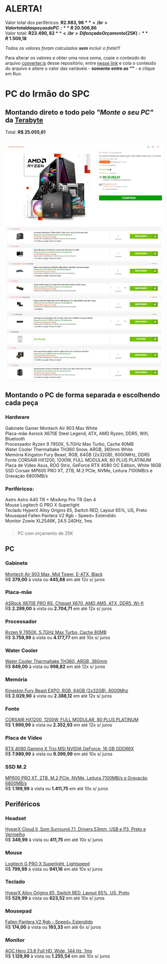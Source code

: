 # **ALERTA!**
Valor total dos periféricos: **R$ 2.983,96** </br>
Valor total das peças do PC: **R$ 20.506,86** </br>
Valor total: **R$ 23.490,82** </br>
Difença do Orçamento (25K): **R$ 1.509,18** </br>

*Todos os valores foram calculados **sem** incluir o frete!!!*

Para alterar os valores e obter uma nova soma, copie o conteúdo do arquivo [converter.js](https://github.com/Sphynx31/pc_hercules/blob/main/converter.js) desse repositório, entre [nesse link](https://www.programiz.com/javascript/online-compiler/) e cola o conteúdo do arquivo e altere o valor das variáveis - **somente entre as *""*** - e clique em Run.

# PC do Irmão do SPC

## Montando direto e todo pelo *"Monte o seu PC"* da [Terabyte](https://www.terabyteshop.com.br)
Total: **R$ 25.055,61** </br></br>

![Imagem do valor do PC da Terabyte](https://github.com/Sphynx31/pc_hercules/blob/main/valor_pc_terabye.jpg "Preço do PC da Tera")
![Imagem das peças do PC da Terabyte](https://github.com/Sphynx31/pc_hercules/blob/main/pc_terabyte.jpg "Peças do PC da Tera")

## Montando o PC de forma separada e escolhendo cada peça

### Hardware
Gabinete Gamer Montech Air 903 Max White </br>
Placa-mãe Asrock X670E Steel Legend, ATX, AMD Ryzen, DDR5, Wifi, Bluetooth </br>
Processador Ryzen 9 7950X, 5.7GHz Max Turbo, Cache 80MB </br>
Water Cooler Thermaltake TH360 Snow, ARGB, 360mm White </br>
Memória Kingston Fury Beast, RGB, 64GB (2x32GB), 6000MHz, DDR5 </br>
Fonte CORSAIR HX1200, 1200W, FULL MODULAR, 80 PLUS PLATINUM </br>
Placa de Vídeo Asus, ROG Strix, GeForce RTX 4080 OC Edition, White 16GB </br>
SSD Corsair MP600 PRO XT, 2TB, M.2 PCIe, NVMe, Leitura 7100MB/s e Gravação 6800MB/s </br>

### Periféricos:
Astro Astro A40 TR + MixAmp Pro TR Gen 4 </br>
Mouse Logitech G PRO X Superlight </br>
Teclado HyperX Alloy Origins 65, Switch RED, Layout 65%, US, Preto </br>
Mousepad Fallen Pantera V2 Rgb - Speed+ Estendido </br>
Monitor Zowie XL2546K, 24.5 240Hz, 1ms </br>

###
> PC com orçamento de 25K

## PC

### Gabinete
[Montech Air 903 Max, Mid Tower, E-ATX, Black](https://www.terabyteshop.com.br/produto/25220/gabinete-gamer-montech-air-903-max-mid-tower-e-atx-black-sem-fonte-com-4-fans) </br>
R$ **379,00** à vista ou **445,88** em até 12x s/ juros

### Placa-mãe
[ASRock X670E PRO RS, Chipset X670, AMD AM5, ATX, DDR5, Wi-fi](https://www.terabyteshop.com.br/produto/22346/placa-mae-asrock-x670e-pro-rs-chipset-x670-amd-am5-atx-ddr5) </br>
R$ **2.299,00** à vista ou **2.704,71** em até  12x s/ juros

### Processador
[Ryzen 9 7950X, 5.7GHz Max Turbo, Cache 80MB](https://www.kabum.com.br/produto/378411/processador-amd-ryzen-9-7950x-5-7ghz-max-turbo-cache-80mb-am5-16-nucleos-video-integrado-100-100000514wof) </br>
R$ **3.759,99** à vista ou **4.177,77** em até  10x s/ juros

### Water Cooler
[Water Cooler Thermaltake TH360, ARGB, 360mm](https://www.terabyteshop.com.br/produto/22446/water-cooler-thermaltake-th360-argb-360mm-intel-amd-black-cl-w300-pl12sw-a) </br>
R$ **849,00** à vista ou **998,82** em até  12x s/ juros

### Memória
[Kingston Fury Beast EXPO, RGB, 64GB (2x32GB), 6000Mhz](https://www.terabyteshop.com.br/produto/24311/memoria-ddr5-kingston-fury-beast-expo-rgb-64gb-2x62gb-6000mhz-black-kf560c36bbeak2-64) </br>
R$ **2.029,90** à vista ou **2.388,12** em até  12x s/ juros

### Fonte
[CORSAIR HX1200, 1200W, FULL MODULAR, 80 PLUS PLATINUM](https://www.pichau.com.br/fonte-corsair-hx1200-1200w-full-modular-80-plus-platinum-preta-cp-9020140-na) </br>
R$ **1.999,99** à vista ou **2.352,93** em até 12x s/ juros

### Placa de Vídeo
[RTX 4080 Gaming X Trio MSI NVIDIA GeForce, 16 GB GDDR6X](https://www.kabum.com.br/produto/397581/placa-de-video-rtx-4080-gaming-x-trio-msi-nvidia-geforce-16-gb-gddr6x-dlss-ray-tracing-geforce-rtx-4080-16gb-gaming-x-trio) </br>
R$ **7.989,99** à vista ou **9.399,99** em até  10x s/ juros

### SSD M.2
[MP600 PRO XT, 2TB, M.2 PCIe, NVMe, Leitura 7100MB/s e Gravação 6800MB/s](https://www.kabum.com.br/produto/232238/ssd-corsair-force-mp600-pro-xt-2tb-m-2-pcie-nvme-leitura-7100mb-s-e-gravacao-6800mb-s-cssd-f2000gbmp600pxt) </br>
R$ **1.199,99** à vista ou **1.411,75** em até  10x s/ juros

## Periféricos

### Headset
[HyperX Cloud II, Som Surround 7.1, Drivers 53mm, USB e P3, Preto e Vermelho](https://www.kabum.com.br/produto/63197/headset-gamer-hyperx-cloud-ii-som-surround-7-1-drivers-53mm-usb-e-p3-preto-e-vermelho-4p5m0aa) </br>
R$ **349,99** à vista ou **411,75** em até 10x s/ juros

### Mouse
[Logitech G PRO X Superlight, Lightspeed](https://www.kabum.com.br/produto/149989/mouse-sem-fio-gamer-logitech-g-pro-x-superlight-lightspeed-25000-dpi-5-botoes-preto-910-005879) </br>
R$ **799,99** à vista ou **941,16** em até 10x s/ juros

### Teclado
[HyperX Alloy Origins 65, Switch RED, Layout 65%, US, Preto](https://www.kabum.com.br/produto/371598/teclado-mecanico-gamer-hyperx-alloy-origins-65-switch-red-layout-65-us-preto-4p5d6aa-aba) </br>
R$ **529,99** à vista ou **623,52** em até 10x s/ juros

### Mousepad
[Fallen Pantera V2 Rgb - Speed+ Estendido](https://www.fallenstore.com.br/produto/620-mousepad-gamer-fallen-pantera-v2-rgb-speed-estendido) </br>
R$ **174,00** à vista ou **193,33** em até 6x s/ juros

### Monitor
[AOC Hero 23.8 Full HD, Wide, 144 Hz, 1ms](https://www.kabum.com.br/produto/111160/monitor-gamer-aoc-hero-23-8-full-hd-wide-144-hz-1ms-freesync-hdmi-e-displayport-ips-ajuste-de-altura-24g2-bk) </br>
R$ **1.129,99** à vista ou **1.255,54** em até 10x s/ juros
